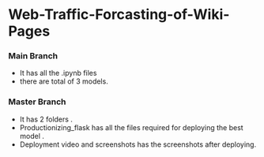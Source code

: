 # Web-Traffic-Forcasting-of-Wiki-Pages
### Main Branch 
- It has all the .ipynb files 
- there are total of 3 models.
### Master Branch 
- It has 2 folders .
- Productionizing_flask has all the files required for deploying the best model .
- Deployment video and screenshots has the screenshots after deploying.
